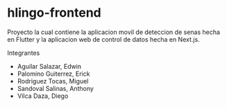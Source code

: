 # hlingo-frontend
Proyecto la cual contiene la aplicacion movil de deteccion de senas hecha en Flutter y la aplicacion web de control de datos hecha en Next.js.

Integrantes 
* Aguilar Salazar, Edwin
* Palomino Guiterrez, Erick
* Rodriguez Tocas, Miguel
* Sandoval Salinas, Anthony
* Vilca Daza, Diego
